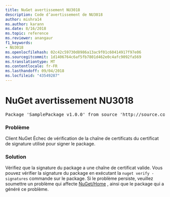 ```yaml
---
title: NuGet avertissement NU3018
description: Code d’avertissement de NU3018
author: mishra14
ms.author: karann
ms.date: 8/16/2018
ms.topic: reference
ms.reviewer: anangaur
f1_keywords:
- NU3018
ms.openlocfilehash: 02c42c59730d8986a13ac9f01c60414917f97e06
ms.sourcegitcommit: 1d1406764c6af5fb7801d462e0c4afc9092fa569
ms.translationtype: MT
ms.contentlocale: fr-FR
ms.lasthandoff: 09/04/2018
ms.locfileid: "43549287"
---
```

# <a name="nuget-warning-nu3018"></a>NuGet avertissement NU3018

<pre>Package 'SamplePackage v1.0.0' from source 'http://source.com/index.json': The primary signature found a chain building issue: A certificate chain processed, but terminated in a root certificate which is not trusted by the trust provider.</pre>

### <a name="issue"></a>Problème

Client NuGet Échec de vérification de la chaîne de certificats du certificat de signature utilisé pour signer le package.


### <a name="solution"></a>Solution

Vérifiez que la signature du package a une chaîne de certificat valide. Vous pouvez vérifier la signature du package en exécutant la `nuget verify -signatures` commande sur le package. Si le problème persiste, veuillez soumettre un problème qui affecte [NuGet/Home](https://github.com/NuGet/Home/issues) , ainsi que le package qui a généré ce problème.


